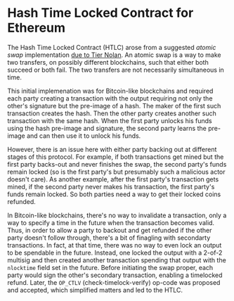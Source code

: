 # Hash Time Locked Contract for Ethereum

The Hash Time Locked Contract (HTLC) arose from a suggested *atomic swap* implementation [due to Tier Nolan][atomic-swap-tiernolan].  An atomic swap is a way to make two transfers, on possibly different blockchains, such that either both succeed or both fail.  The two transfers are not necessarily simultaneous in time.

This initial implemenation was for Bitcoin-like blockchains and required each party creating a transaction with the output requiring not only the other's signature but the pre-image of a hash.  The maker of the first such transaction creates the hash.  Then the other party creates another such transaction with the same hash.  When the first party unlocks his funds using the hash pre-image and signature, the second party learns the pre-image and can then use it to unlock his funds.  

However, there is an issue here with either party backing out at different stages of this protocol.  For example, if both transactions get mined but the first party backs-out and never finishes the swap, the second party's funds remain locked (so is the first party's but presumably such a malicious actor doesn't care).  As another example, after the first party's transaction gets mined, if the second party never makes his transaction, the first party's funds remain locked.  So both parties need a way to get their locked coins refunded.  

In Bitcoin-like blockchains, there's no way to invalidate a transaction, only a way to specify a time in the future when the transaction becomes valid.  Thus, in order to allow a party to backout and get refunded if the other party doesn't follow through, there's a bit of finagling with secondarty transactions.  In fact, at that time, there was no way to even lock an output to be spendable in the future.  Instead, one locked the output with a 2-of-2 multisig and then created another transaction spending that output with the `nlocktime` field set in the future.  Before initiating the swap proper, each party would sign the other's secondary transaction, enabling a timelocked refund.  Later, the `OP_CTLV` (check-timelock-verify) op-code was proposed and accepted, which simplified matters and led to the HTLC.



[atomic-swap-tiernolan]: https://bitcointalk.org/index.php?topic=193281.msg2224949#msg2224949
